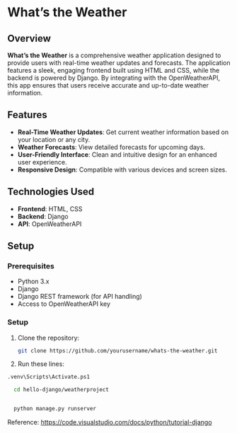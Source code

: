 # What’s the Weather

## Overview

**What’s the Weather** is a comprehensive weather application designed to provide users with real-time weather updates and forecasts. The application features a sleek, engaging frontend built using HTML and CSS, while the backend is powered by Django. By integrating with the OpenWeatherAPI, this app ensures that users receive accurate and up-to-date weather information.

## Features

- **Real-Time Weather Updates**: Get current weather information based on your location or any city.
- **Weather Forecasts**: View detailed forecasts for upcoming days.
- **User-Friendly Interface**: Clean and intuitive design for an enhanced user experience.
- **Responsive Design**: Compatible with various devices and screen sizes.

## Technologies Used

- **Frontend**: HTML, CSS
- **Backend**: Django
- **API**: OpenWeatherAPI

## Setup

### Prerequisites

- Python 3.x
- Django
- Django REST framework (for API handling)
- Access to OpenWeatherAPI key

### Setup

1. Clone the repository:
   ```bash
   git clone https://github.com/yourusername/whats-the-weather.git

2. Run these lines:

  ```bash
  .venv\Scripts\Activate.ps1  
  ```
```bash
  cd hello-django/weatherproject
```
```bash

  python manage.py runserver
  ```


Reference: 
https://code.visualstudio.com/docs/python/tutorial-django

